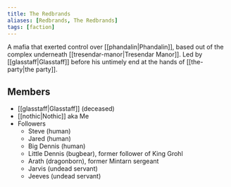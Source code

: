 ```yaml
---
title: The Redbrands
aliases: [Redbrands, The Redbrands]
tags: [faction]
---
```

A mafia that exerted control over [[phandalin|Phandalin]], based out of the complex underneath [[tresendar-manor|Tresendar Manor]]. Led by [[glasstaff|Glasstaff]] before his untimely end at the hands of [[the-party|the party]].

## Members
- [[glasstaff|Glasstaff]] (deceased)
- [[nothic|Nothic]] aka Me
- Followers
	- Steve (human)
	- Jared (human)
	- Big Dennis (human)
	- Little Dennis (bugbear), former follower of King Grohl
	- Arath (dragonborn), former Mintarn sergeant
	- Jarvis (undead servant)
	- Jeeves (undead servant)